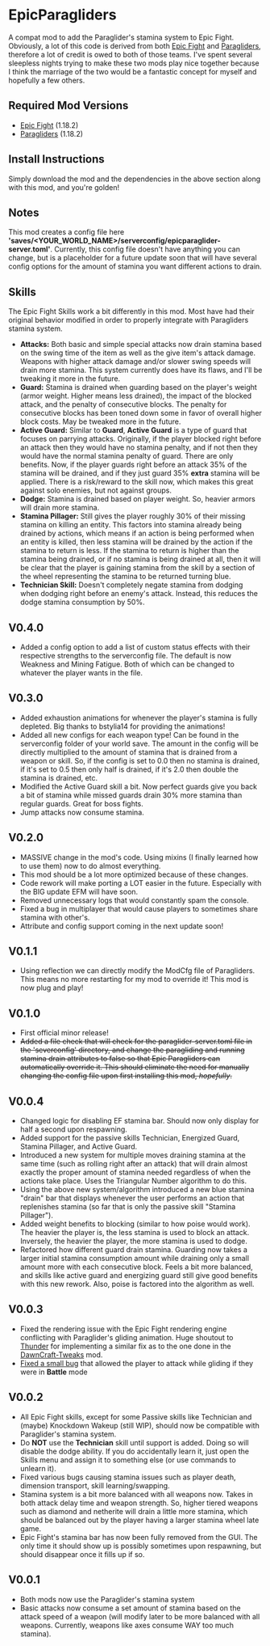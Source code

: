 # EpicParagliders
A compat mod to add the Paraglider's stamina system to Epic Fight. Obviously, a lot of this code is derived from
both [Epic Fight](https://www.curseforge.com/minecraft/mc-mods/epic-fight-mod) and 
[Paragliders](https://www.curseforge.com/minecraft/mc-mods/paragliders), therefore a lot of credit is owed to both of those teams. I've spent several
sleepless nights trying to make these two mods play nice together because I think the marriage of the two would
be a fantastic concept for myself and hopefully a few others.

## Required Mod Versions
- [Epic Fight](https://www.curseforge.com/minecraft/mc-mods/epic-fight-mod/files/4018756) (1.18.2)
- [Paragliders](https://www.curseforge.com/minecraft/mc-mods/paragliders/files/4478246) (1.18.2)

## Install Instructions
Simply download the mod and the dependencies in the above section along with this mod, and you're golden!

## Notes
This mod creates a config file here **'saves/<YOUR_WORLD_NAME>/serverconfig/epicparaglider-server.toml'**.
Currently, this config file doesn't have anything you can change, but is a placeholder for a future update soon
that will have several config options for the amount of stamina you want different actions to drain.

## Skills
The Epic Fight Skills work a bit differently in this mod. Most have had their original behavior modified in order
to properly integrate with Paragliders stamina system.
- **Attacks:** Both basic and simple special attacks now drain stamina based on the swing time of the item as well as
    the give item's attack damage. Weapons with higher attack damage and/or slower swing speeds will drain more stamina.
    This system currently does have its flaws, and I'll be tweaking it more in the future.
- **Guard:** Stamina is drained when guarding based on the player's weight (armor weight. Higher means less drained),
    the impact of the blocked attack, and the penalty of consecutive blocks. The penalty for consecutive blocks has 
    been toned down some in favor of overall higher block costs. May be tweaked more in the future.
- **Active Guard:** Similar to **Guard**, **Active Guard** is a type of guard that focuses on parrying attacks.
    Originally, if the player blocked right before an attack then they would have no stamina penalty, and if not
    then they would have the normal stamina penalty of guard. There are only benefits. Now, if the player guards
    right before an attack 35% of the stamina will be drained, and if they just guard 35% **extra** stamina will
    be applied. There is a risk/reward to the skill now, which makes this great against solo enemies, but not 
    against groups.
- **Dodge:** Stamina is drained based on player weight. So, heavier armors will drain more stamina.
- **Stamina Pillager:** Still gives the player roughly 30% of their missing stamina on killing an entity. This factors
    into stamina already being drained by actions, which means if an action is being performed when an entity is killed,
    then less stamina will be drained by the action if the stamina to return is less. If the stamina to return is higher
    than the stamina being drained, or if no stamina is being drained at all, then it will be clear that the player is
    gaining stamina from the skill by a section of the wheel representing the stamina to be returned turning blue.
- **Technician Skill:** Doesn't completely negate stamina from dodging when dodging right before an enemy's attack.
    Instead, this reduces the dodge stamina consumption by 50%.

## V0.4.0
- Added a config option to add a list of custom status effects with their respective strengths to the serverconfig file.
    The default is now Weakness and Mining Fatigue. Both of which can be changed to whatever the player wants in the file.

## V0.3.0
- Added exhaustion animations for whenever the player's stamina is fully depleted. Big thanks to bstylia14 for providing
    the animations!
- Added all new configs for each weapon type! Can be found in the serverconfig folder of your world save. The amount in
    the config will be directly multiplied to the amount of stamina that is drained from a weapon or skill. So, if the 
    config is set to 0.0 then no stamina is drained, if it's set to 0.5 then only half is drained, if it's 2.0 then
    double the stamina is drained, etc. 
- Modified the Active Guard skill a bit. Now perfect guards give you back a bit of stamina while missed guards drain
    30% more stamina than regular guards. Great for boss fights.
- Jump attacks now consume stamina.

## V0.2.0
- MASSIVE change in the mod's code. Using mixins (I finally learned how to use them) now to do almost everything.
- This mod should be a lot more optimized because of these changes.
- Code rework will make porting a LOT easier in the future. Especially with the BIG update EFM will have soon.
- Removed unnecessary logs that would constantly spam the console.
- Fixed a bug in multiplayer that would cause players to sometimes share stamina with other's.
- Attribute and config support coming in the next update soon!

## V0.1.1
- Using reflection we can directly modify the ModCfg file of Paragliders. This means no more restarting for my mod
    to override it! This mod is now plug and play!

## V0.1.0
- First official minor release!
- ~~Added a file check that will check for the paraglider-server.toml file in the 'severconfig' directory, and change
    the paragliding and running stamina drain attributes to false so that Epic Paragliders can automatically override
    it. This should eliminate the need for manually changing the config file upon first installing this mod, _hopefully_.~~

## V0.0.4
- Changed logic for disabling EF stamina bar. Should now only display for half a second upon respawning.
- Added support for the passive skills Technician, Energized Guard, Stamina Pillager, and Active Guard.
- Introduced a new system for multiple moves draining stamina at the same time (such as rolling right after an attack)
    that will drain almost exactly the proper amount of stamina needed regardless of when the actions take place. Uses
    the Triangular Number algorithm to do this.
- Using the above new system/algorithm introduced a new blue stamina "drain" bar that displays whenever the user performs
    an action that replenishes stamina (so far that is only the passive skill "Stamina Pillager").
- Added weight benefits to blocking (similar to how poise would work). The heavier the player is, the less stamina is 
    used to block an attack. Inversely, the heavier the player, the more stamina is used to dodge.
- Refactored how different guard drain stamina. Guarding now takes a larger initial stamina consumption amount while 
    draining only a small amount more with each consecutive block. Feels a bit more balanced, and skills like active
    guard and energizing guard still give good benefits with this new rework. Also, poise is factored into the algorithm
    as well.

## V0.0.3
- Fixed the rendering issue with the Epic Fight rendering engine conflicting with Paraglider's gliding animation.
  Huge shoutout to [Thunder](https://github.com/Thundertheidiot) for implementing a similar fix as to the one done in 
  the [DawnCraft-Tweaks](https://github.com/SmileycorpMC/DawnCraft-Tweaks/blob/master/src/main/java/com/afunproject/dawncraft/integration/epicfight/client/EpicFightParagliderEvents.java) mod.
- [Fixed a small bug](https://github.com/CravenCraft/EpicParagliders/commit/58aef081e8344c28da4568d77dbaf004301bd4ec#diff-228c4b34c9b6bb9d3dd5f8ac49b7521d6254e0f6042287053022bd6126bd3e12R124-R132)
  that allowed the player to attack while gliding if they were in **Battle** mode

## V0.0.2
- All Epic Fight skills, except for some Passive skills like Technician and (maybe) Knockdown Wakeup (still WIP),
  should now be compatible with Paraglider's stamina system.
- Do **NOT** use the **Technician** skill until support is added. Doing so will disable the dodge ability.
  If you do accidentally learn it, just open the Skills menu and assign it to something else
  (or use commands to unlearn it).
- Fixed various bugs causing stamina issues such as player death, dimension transport, skill learning/swapping.
- Stamina system is a bit more balanced with all weapons now. Takes in both attack delay time and weapon strength.
  So, higher tiered weapons such as diamond and netherite will drain a little more stamina, which should be balanced
  out by the player having a larger stamina wheel late game.
- Epic Fight's stamina bar has now been fully removed from the GUI. The only time it should show up is possibly
  sometimes upon respawning, but should disappear once it fills up if so.

## V0.0.1
- Both mods now use the Paraglider's stamina system
- Basic attacks now consume a set amount of stamina based on the attack speed of a weapon (will modify later to be more
  balanced with all weapons. Currently, weapons like axes consume WAY too much stamina).

